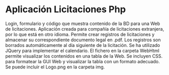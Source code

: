 # Aplicación Licitaciones Php
Login, formulario y código que muestra contenido de la BD para una Web de licitaciones. 
Aplicación creada para compañía de licitaciones extranjera, por lo que está en otro idioma. Permite crear registros de licitaciones y almacenar su correspondiente documento legal en .pdf. Los registros son borrados automáticamente al día siguiente de la licitación. Se ha utilizado JQuery para implementar el calendario. El fichero en la carpeta WebHtml permite visualizar los contenidos en una tabla de la Web. Se incluyen CSS. para formatear la GUI Web y visualizar la tabla con un formato adecuado. Se puede incluir el Logo.png en la carpeta img.

